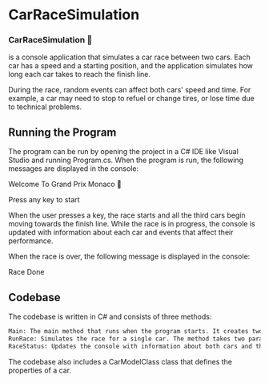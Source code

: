 # CarRaceSimulation



### CarRaceSimulation 🚗 
is a console application that simulates a car race between two cars. Each car has a speed and a starting position, and the application simulates how long each car takes to reach the finish line.

During the race, random events can affect both cars' speed and time. For example, a car may need to stop to refuel or change tires, or lose time due to technical problems.

## Running the Program

The program can be run by opening the project in a C# IDE like Visual Studio and running Program.cs. 
When the program is run, the following messages are displayed in the console:

Welcome To Grand Prix Monaco 🏁

Press any key to start

When the user presses a key, the race starts and all the third cars begin moving towards the finish line.
While the race is in progress, the console is updated with information about each car and events that affect their performance.

When the race is over, the following message is displayed in the console:

Race Done

## Codebase

The codebase is written in C# and consists of three methods:


```sh
Main: The main method that runs when the program starts. It creates two cars and then runs the RunRace method for each car.
RunRace: Simulates the race for a single car. The method takes two parameters: a CarModelClass that represents the car and a racelength that represents the length of the track in kilometers.
RaceStatus: Updates the console with information about both cars and their progress during the race.
```

The codebase also includes a CarModelClass class that defines the properties of a car.

